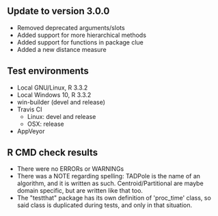 ## Update to version 3.0.0
* Removed deprecated arguments/slots
* Added support for more hierarchical methods
* Added support for functions in package clue
* Added a new distance measure

## Test environments
* Local GNU/Linux, R 3.3.2
* Local Windows 10, R 3.3.2
* win-builder (devel and release)
* Travis CI
  + Linux: devel and release
  + OSX: release
* AppVeyor

## R CMD check results
* There were no ERRORs or WARNINGs
* There was a NOTE regarding spelling: TADPole is the name of an algorithm, and it is written as such. Centroid/Partitional are maybe domain specific, but are written like that too.
* The "testthat" package has its own definition of 'proc_time' class, so said class is duplicated during tests, and only in that situation.
